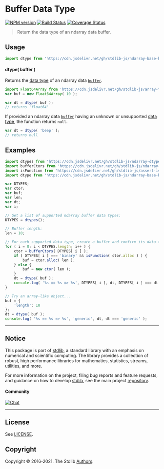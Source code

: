 <!--

@license Apache-2.0

Copyright (c) 2018 The Stdlib Authors.

Licensed under the Apache License, Version 2.0 (the "License");
you may not use this file except in compliance with the License.
You may obtain a copy of the License at

   http://www.apache.org/licenses/LICENSE-2.0

Unless required by applicable law or agreed to in writing, software
distributed under the License is distributed on an "AS IS" BASIS,
WITHOUT WARRANTIES OR CONDITIONS OF ANY KIND, either express or implied.
See the License for the specific language governing permissions and
limitations under the License.

-->

# Buffer Data Type

[![NPM version][npm-image]][npm-url] [![Build Status][test-image]][test-url] [![Coverage Status][coverage-image]][coverage-url] <!-- [![dependencies][dependencies-image]][dependencies-url] -->

> Return the data type of an ndarray data buffer.

<!-- Section to include introductory text. Make sure to keep an empty line after the intro `section` element and another before the `/section` close. -->

<section class="intro">

</section>

<!-- /.intro -->

<!-- Package usage documentation. -->



<section class="usage">

## Usage

```javascript
import dtype from 'https://cdn.jsdelivr.net/gh/stdlib-js/ndarray-base-buffer-dtype@deno/mod.js';
```

#### dtype( buffer )

Returns the [data type][@stdlib/ndarray/dtypes] of an ndarray data [`buffer`][@stdlib/ndarray/base/buffer-ctors].

```javascript
import Float64Array from 'https://cdn.jsdelivr.net/gh/stdlib-js/array-float64@deno/mod.js';
var buf = new Float64Array( 10 );

var dt = dtype( buf );
// returns 'float64'
```

If provided an ndarray data [`buffer`][@stdlib/ndarray/base/buffer-ctors] having an unknown or unsupported [data type][@stdlib/ndarray/dtypes], the function returns `null`.

```javascript
var dt = dtype( 'beep' );
// returns null
```

</section>

<!-- /.usage -->

<!-- Package usage notes. Make sure to keep an empty line after the `section` element and another before the `/section` close. -->

<section class="notes">

</section>

<!-- /.notes -->

<!-- Package usage examples. -->

<section class="examples">

## Examples

<!-- eslint no-undef: "error" -->

```javascript
import dtypes from 'https://cdn.jsdelivr.net/gh/stdlib-js/ndarray-dtypes@deno/mod.js';
import bufferCtors from 'https://cdn.jsdelivr.net/gh/stdlib-js/ndarray-base-buffer-ctors@deno/mod.js';
import isFunction from 'https://cdn.jsdelivr.net/gh/stdlib-js/assert-is-function@deno/mod.js';
import dtype from 'https://cdn.jsdelivr.net/gh/stdlib-js/ndarray-base-buffer-dtype@deno/mod.js';

var DTYPES;
var ctor;
var buf;
var len;
var dt;
var i;

// Get a list of supported ndarray buffer data types:
DTYPES = dtypes();

// Buffer length:
len = 10;

// For each supported data type, create a buffer and confirm its data type...
for ( i = 0; i < DTYPES.length; i++ ) {
    ctor = bufferCtors( DTYPES[ i ] );
    if ( DTYPES[ i ] === 'binary' && isFunction( ctor.alloc ) ) {
        buf = ctor.alloc( len );
    } else {
        buf = new ctor( len );
    }
    dt = dtype( buf );
    console.log( '%s == %s => %s', DTYPES[ i ], dt, DTYPES[ i ] === dt );
}

// Try an array-like object...
buf = {
    'length': 10
};
dt = dtype( buf );
console.log( '%s == %s => %s', 'generic', dt, dt === 'generic' );
```

</section>

<!-- /.examples -->

<!-- Section to include cited references. If references are included, add a horizontal rule *before* the section. Make sure to keep an empty line after the `section` element and another before the `/section` close. -->

<section class="references">

</section>

<!-- /.references -->

<!-- Section for related `stdlib` packages. Do not manually edit this section, as it is automatically populated. -->

<section class="related">

</section>

<!-- /.related -->

<!-- Section for all links. Make sure to keep an empty line after the `section` element and another before the `/section` close. -->


<section class="main-repo" >

* * *

## Notice

This package is part of [stdlib][stdlib], a standard library with an emphasis on numerical and scientific computing. The library provides a collection of robust, high performance libraries for mathematics, statistics, streams, utilities, and more.

For more information on the project, filing bug reports and feature requests, and guidance on how to develop [stdlib][stdlib], see the main project [repository][stdlib].

#### Community

[![Chat][chat-image]][chat-url]

---

## License

See [LICENSE][stdlib-license].


## Copyright

Copyright &copy; 2016-2021. The Stdlib [Authors][stdlib-authors].

</section>

<!-- /.stdlib -->

<!-- Section for all links. Make sure to keep an empty line after the `section` element and another before the `/section` close. -->

<section class="links">

[npm-image]: http://img.shields.io/npm/v/@stdlib/ndarray-base-buffer-dtype.svg
[npm-url]: https://npmjs.org/package/@stdlib/ndarray-base-buffer-dtype

[test-image]: https://github.com/stdlib-js/ndarray-base-buffer-dtype/actions/workflows/test.yml/badge.svg
[test-url]: https://github.com/stdlib-js/ndarray-base-buffer-dtype/actions/workflows/test.yml

[coverage-image]: https://img.shields.io/codecov/c/github/stdlib-js/ndarray-base-buffer-dtype/main.svg
[coverage-url]: https://codecov.io/github/stdlib-js/ndarray-base-buffer-dtype?branch=main

<!--

[dependencies-image]: https://img.shields.io/david/stdlib-js/ndarray-base-buffer-dtype.svg
[dependencies-url]: https://david-dm.org/stdlib-js/ndarray-base-buffer-dtype/main

-->

[chat-image]: https://img.shields.io/gitter/room/stdlib-js/stdlib.svg
[chat-url]: https://gitter.im/stdlib-js/stdlib/

[stdlib]: https://github.com/stdlib-js/stdlib

[stdlib-authors]: https://github.com/stdlib-js/stdlib/graphs/contributors

[stdlib-license]: https://raw.githubusercontent.com/stdlib-js/ndarray-base-buffer-dtype/main/LICENSE

[@stdlib/ndarray/dtypes]: https://github.com/stdlib-js/ndarray-dtypes/tree/deno

[@stdlib/ndarray/base/buffer-ctors]: https://github.com/stdlib-js/ndarray-base-buffer-ctors/tree/deno

</section>

<!-- /.links -->
